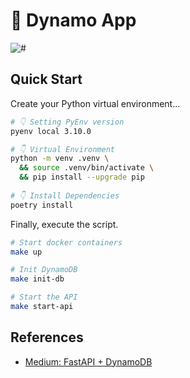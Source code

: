 # 🦖 Dynamo App

![#](https://img.shields.io/badge/python-3.10.x-yellow.svg)

## Quick Start

Create your Python virtual environment...

```bash
# 👇 Setting PyEnv version
pyenv local 3.10.0

# 👇 Virtual Environment
python -m venv .venv \
  && source .venv/bin/activate \
  && pip install --upgrade pip
 
# 👇 Install Dependencies
poetry install
```

Finally, execute the script.

```bash
# Start docker containers
make up

# Init DynamoDB
make init-db

# Start the API
make start-api
```

## References

- [Medium: FastAPI + DynamoDB](https://medium.com/nerd-for-tech/introduction-to-fastapi-and-local-dynamodb-595c990ed0f8)